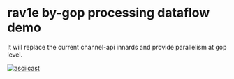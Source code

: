 # rav1e by-gop processing dataflow demo

It will replace the current channel-api innards and provide parallelism at gop level.


[![asciicast](https://asciinema.org/a/qoHCVJNTvNcAzDCNMpG9A7uyr.svg)](https://asciinema.org/a/qoHCVJNTvNcAzDCNMpG9A7uyr)


